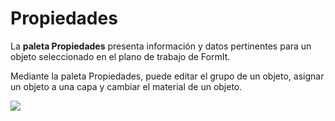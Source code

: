 # Propiedades

La **paleta Propiedades** presenta información y datos pertinentes para un objeto seleccionado en el plano de trabajo de FormIt.

Mediante la paleta Propiedades, puede editar el grupo de un objeto, asignar un objeto a una capa y cambiar el material de un objeto.

![](../.gitbook/assets/properties\_palette.png)
